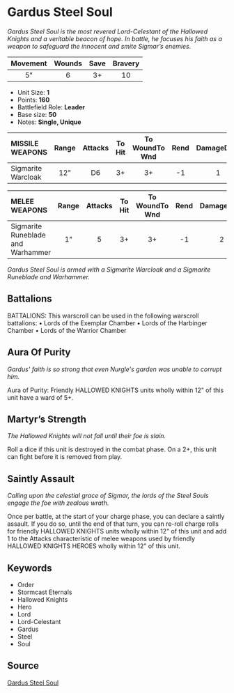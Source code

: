 # Gardus Steel Soul

_Gardus Steel Soul is the most revered Lord-Celestant of the Hallowed Knights and a veritable beacon of hope. In battle, he focuses his faith as a weapon to safeguard the innocent and smite Sigmar’s enemies._


| Movement | Wounds | Save | Bravery |
|:--------:|:------:|:----:|:-------:|
| 5" | 6 | 3+ | 10 |

* Unit Size: **1**
* Points: **160**
* Battlefield Role: **Leader**
* Base size: **50**
* Notes: **Single, Unique**

| MISSILE WEAPONS | Range | Attacks | To Hit | To WoundTo Wnd | Rend | DamageDmg |
|:---|:--:|:--:|:--:|:--:|:--:|:--:|
| Sigmarite Warcloak | 12" | D6 | 3+ | 3+ | -1 | 1 |


| MELEE WEAPONS | Range | Attacks | To Hit | To WoundTo Wnd | Rend | DamageDmg |
|:---|:--:|:--:|:--:|:--:|:--:|:--:|
| Sigmarite Runeblade and Warhammer | 1" | 5 | 3+ | 3+ | -1 | 2 |


_Gardus Steel Soul is armed with a Sigmarite Warcloak and a Sigmarite Runeblade and Warhammer._

## Battalions

BATTALIONS: This warscroll can be used in the following warscroll battalions: • Lords of the Exemplar Chamber • Lords of the Harbinger Chamber • Lords of the Warrior Chamber

## Aura Of Purity

_Gardus' faith is so strong that even Nurgle's garden was unable to corrupt him._

Aura of Purity: Friendly HALLOWED KNIGHTS units wholly within 12" of this unit have a ward of 5+.

## Martyr’s Strength

_The Hallowed Knights will not fall until their foe is slain._

Roll a dice if this unit is destroyed in the combat phase. On a 2+, this unit can fight before it is removed from play.

## Saintly Assault

_Calling upon the celestial grace of Sigmar, the lords of the Steel Souls engage the foe with zealous wrath._

Once per battle, at the start of your charge phase, you can declare a saintly assault. If you do so, until the end of that turn, you can re-roll charge rolls for friendly HALLOWED KNIGHTS units wholly within 12" of this unit and add 1 to the Attacks characteristic of melee weapons used by friendly HALLOWED KNIGHTS HEROES wholly within 12" of this unit.

## Keywords

* Order
* Stormcast Eternals
* Hallowed Knights
* Hero
* Lord
* Lord-Celestant
* Gardus
* Steel
* Soul


## Source

[Gardus Steel Soul](https://wahapedia.ru/aos3/factions/stormcast-eternals/Gardus-Steel-Soul)
